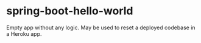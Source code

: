 # spring-boot-hello-world

Empty app without any logic. May be used to reset a deployed codebase in a Heroku app.
